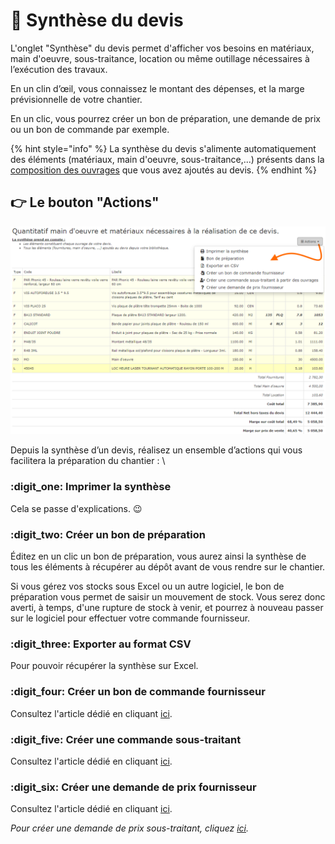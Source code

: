 # 🔴 Synthèse du devis

L'onglet "Synthèse" du devis permet d'afficher vos besoins en matériaux, main d'oeuvre, sous-traitance, location ou même outillage nécessaires à l’exécution des travaux.

En un clin d’œil, vous connaissez le montant des dépenses, et la marge prévisionnelle de votre chantier.

En un clic, vous pourrez créer un bon de préparation, une demande de prix ou un bon de commande par exemple.

{% hint style="info" %}
La synthèse du devis s'alimente automatiquement des éléments (matériaux, main d'oeuvre, sous-traitance,...) présents dans la [composition des ouvrages](../../bibliotheque-de-chiffrage/la-bibliotheque-douvrages/#la-composition-des-ouvrages) que vous avez ajoutés au devis.
{% endhint %}



## :point_right: Le bouton "Actions"



![](<../../../.gitbook/assets/capture (20).png>)

Depuis la synthèse d’un devis,  réalisez un ensemble d’actions qui vous facilitera la préparation du chantier : \


### :digit_one: Imprimer la synthèse

Cela se passe d'explications. :wink: 



### :digit_two: Créer un bon de préparation

Éditez en un clic un bon de préparation, vous aurez ainsi la synthèse de tous les éléments à récupérer au dépôt avant de vous rendre sur le chantier.

Si vous gérez vos stocks sous Excel ou un autre logiciel, le bon de préparation vous permet de saisir un mouvement de stock. Vous serez donc averti, à temps, d'une rupture de stock à venir, et pourrez à nouveau passer sur le logiciel pour effectuer votre commande fournisseur.



### :digit_three: Exporter au format CSV

Pour pouvoir récupérer la synthèse sur Excel.



### :digit_four: Créer un bon de commande fournisseur

Consultez l'article dédié en cliquant [ici](../../les-achats/les-bons-de-commande/bon-de-commande-fournisseur.md#depuis-la-synthese-du-devis).



### :digit_five: Créer une commande sous-traitant

Consultez l'article dédié en cliquant [ici](../../les-achats/les-bons-de-commande/bon-de-commande-sous-traitant.md#creer-une-commande-sous-traitant).



### :digit_six: Créer une demande de prix fournisseur

Consultez l'article dédié en cliquant [ici](../../les-achats/demandes-de-prix.md).



_Pour créer une demande de prix sous-traitant, cliquez _[_ici_](../../les-achats/demandes-de-prix.md#creer-une-demande-de-prix-sous-traitant)_._

